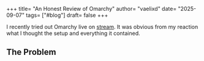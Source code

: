 +++
title= "An Honest Review of Omarchy"
author= "vaelixd"
date= "2025-09-07"
tags= ["#blog"]
draft= false
+++

I recently tried out Omarchy live on [stream](). It was obvious from my reaction what I thought the setup and everything it contained.

## The Problem
